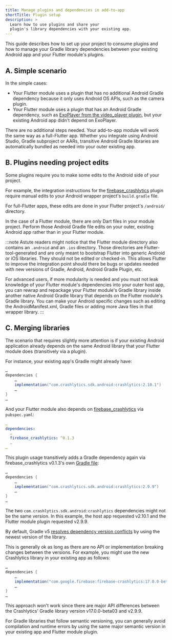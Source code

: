 ```yaml
---
title: Manage plugins and dependencies in add-to-app
shortTitle: Plugin setup
description: >
  Learn how to use plugins and share your 
  plugin's library dependencies with your existing app.
---
```


This guide describes how to set up your project to consume
plugins and how to manage your Gradle library dependencies
between your existing Android app and your Flutter module's plugins.

## A. Simple scenario

In the simple cases:

* Your Flutter module uses a plugin that has no additional
  Android Gradle dependency because it only uses Android OS
  APIs, such as the camera plugin.
* Your Flutter module uses a plugin that has an Android
  Gradle dependency, such as
  [ExoPlayer from the video_player plugin][],
  but your existing Android app didn't depend on ExoPlayer.

There are no additional steps needed. Your add-to-app
module will work the same way as a full-Flutter app.
Whether you integrate using Android Studio, 
Gradle subproject or AARs,
transitive Android Gradle libraries are automatically
bundled as needed into your outer existing app.

## B. Plugins needing project edits

Some plugins require you to make some edits to the
Android side of your project.

For example, the integration instructions for the
[firebase_crashlytics][] plugin require manual
edits to your Android wrapper project's `build.gradle` file.

For full-Flutter apps, these edits are done in your
Flutter project's `/android/` directory.

In the case of a Flutter module, there are only Dart
files in your module project. Perform those Android
Gradle file edits on your outer, existing Android
app rather than in your Flutter module.

:::note
Astute readers might notice that the Flutter module
directory also contains an `.android` and an
`.ios` directory. Those directories are Flutter-tool-generated
and are only meant to bootstrap Flutter into generic
Android or iOS libraries. They should not be edited or checked-in.
This allows Flutter to improve the integration point should
there be bugs or updates needed with new versions of Gradle,
Android, Android Gradle Plugin, etc.

For advanced users, if more modularity is needed and you must
not leak knowledge of your Flutter module's dependencies into
your outer host app, you can rewrap and repackage your Flutter
module's Gradle library inside another native Android Gradle
library that depends on the Flutter module's Gradle library.
You can make your Android specific changes such as editing the
AndroidManifest.xml, Gradle files or adding more Java files
in that wrapper library.
:::

## C. Merging libraries

The scenario that requires slightly more attention is if
your existing Android application already depends on the
same Android library that your Flutter module
does (transitively via a plugin).

For instance, your existing app's Gradle might already have:

```groovy title="ExistingApp/app/build.gradle"
…
dependencies {
    …
    implementation("com.crashlytics.sdk.android:crashlytics:2.10.1")
    …
}
…
```

And your Flutter module also depends on
[firebase_crashlytics][] via `pubspec.yaml`:

```yaml title="flutter_module/pubspec.yaml"
…
dependencies:
  …
  firebase_crashlytics: ^0.1.3
  …
…
```

This plugin usage transitively adds a Gradle dependency again via
firebase_crashlytics v0.1.3's own [Gradle file][]:

```groovy title="firebase_crashlytics_via_pub/android/build.gradle
…
dependencies {
    …
    implementation("com.crashlytics.sdk.android:crashlytics:2.9.9")
    …
}
…
```

The two `com.crashlytics.sdk.android:crashlytics` dependencies
might not be the same version. In this example,
the host app requested v2.10.1 and the Flutter
module plugin requested v2.9.9.

By default, Gradle v5
[resolves dependency version conflicts][]
by using the newest version of the library.

This is generally ok as long as there are no API
or implementation breaking changes between the versions.
For example, you might use the new Crashlytics library
in your existing app as follows:

```groovy title="ExistingApp/app/build.gradle"
…
dependencies {
    …
    implementation("com.google.firebase:firebase-crashlytics:17.0.0-beta03")
    …
}
…
```

This approach won't work since there are major API differences
between the Crashlytics' Gradle library version
v17.0.0-beta03 and v2.9.9.

For Gradle libraries that follow semantic versioning,
you can generally avoid compilation and runtime errors
by using the same major semantic version in your
existing app and Flutter module plugin.


[ExoPlayer from the video_player plugin]: {{site.repo.packages}}/blob/main/packages/video_player/video_player_android/android/build.gradle
[firebase_crashlytics]: {{site.pub}}/packages/firebase_crashlytics
[Gradle file]: {{site.github}}/firebase/flutterfire/blob/bdb95fcacf7cf077d162d2f267eee54a8b0be3bc/packages/firebase_crashlytics/android/build.gradle#L40
[resolves dependency version conflicts]: https://docs.gradle.org/current/userguide/dependency_resolution.html#sub:resolution-strategy

